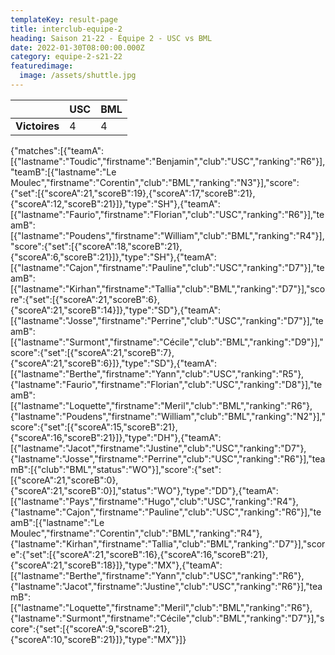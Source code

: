 ```yaml
---
templateKey: result-page
title: interclub-equipe-2
heading: Saison 21-22 - Équipe 2 - USC vs BML
date: 2022-01-30T08:00:00.000Z
category: equipe-2-s21-22
featuredimage:
  image: /assets/shuttle.jpg
---
```

|               | USC   | BML |
| ------------- | ----- | --- |
| **Victoires** | 4 | 4   |

<scoreboard>{"matches":[{"teamA":[{"lastname":"Toudic","firstname":"Benjamin","club":"USC","ranking":"R6"}],"teamB":[{"lastname":"Le Moulec","firstname":"Corentin","club":"BML","ranking":"N3"}],"score":{"set":[{"scoreA":21,"scoreB":19},{"scoreA":17,"scoreB":21},{"scoreA":12,"scoreB":21}]},"type":"SH"},{"teamA":[{"lastname":"Faurio","firstname":"Florian","club":"USC","ranking":"R6"}],"teamB":[{"lastname":"Poudens","firstname":"William","club":"BML","ranking":"R4"}],"score":{"set":[{"scoreA":18,"scoreB":21},{"scoreA":6,"scoreB":21}]},"type":"SH"},{"teamA":[{"lastname":"Cajon","firstname":"Pauline","club":"USC","ranking":"D7"}],"teamB":[{"lastname":"Kirhan","firstname":"Tallia","club":"BML","ranking":"D7"}],"score":{"set":[{"scoreA":21,"scoreB":6},{"scoreA":21,"scoreB":14}]},"type":"SD"},{"teamA":[{"lastname":"Josse","firstname":"Perrine","club":"USC","ranking":"D7"}],"teamB":[{"lastname":"Surmont","firstname":"Cécile","club":"BML","ranking":"D9"}],"score":{"set":[{"scoreA":21,"scoreB":7},{"scoreA":21,"scoreB":6}]},"type":"SD"},{"teamA":[{"lastname":"Berthe","firstname":"Yann","club":"USC","ranking":"R5"},{"lastname":"Faurio","firstname":"Florian","club":"USC","ranking":"D8"}],"teamB":[{"lastname":"Loquette","firstname":"Meril","club":"BML","ranking":"R6"},{"lastname":"Poudens","firstname":"William","club":"BML","ranking":"N2"}],"score":{"set":[{"scoreA":15,"scoreB":21},{"scoreA":16,"scoreB":21}]},"type":"DH"},{"teamA":[{"lastname":"Jacot","firstname":"Justine","club":"USC","ranking":"D7"},{"lastname":"Josse","firstname":"Perrine","club":"USC","ranking":"R6"}],"teamB":[{"club":"BML","status":"WO"}],"score":{"set":[{"scoreA":21,"scoreB":0},{"scoreA":21,"scoreB":0}],"status":"WO"},"type":"DD"},{"teamA":[{"lastname":"Pays","firstname":"Hugo","club":"USC","ranking":"R4"},{"lastname":"Cajon","firstname":"Pauline","club":"USC","ranking":"R6"}],"teamB":[{"lastname":"Le Moulec","firstname":"Corentin","club":"BML","ranking":"R4"},{"lastname":"Kirhan","firstname":"Tallia","club":"BML","ranking":"D7"}],"score":{"set":[{"scoreA":21,"scoreB":16},{"scoreA":16,"scoreB":21},{"scoreA":21,"scoreB":18}]},"type":"MX"},{"teamA":[{"lastname":"Berthe","firstname":"Yann","club":"USC","ranking":"R6"},{"lastname":"Jacot","firstname":"Justine","club":"USC","ranking":"R6"}],"teamB":[{"lastname":"Loquette","firstname":"Meril","club":"BML","ranking":"R6"},{"lastname":"Surmont","firstname":"Cécile","club":"BML","ranking":"D7"}],"score":{"set":[{"scoreA":9,"scoreB":21},{"scoreA":10,"scoreB":21}]},"type":"MX"}]}</scoreboard>